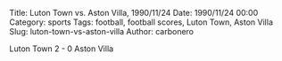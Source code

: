 Title: Luton Town vs. Aston Villa, 1990/11/24
Date: 1990/11/24 00:00
Category: sports
Tags: football, football scores, Luton Town, Aston Villa
Slug: luton-town-vs-aston-villa
Author: carbonero


Luton Town 2 - 0 Aston Villa
